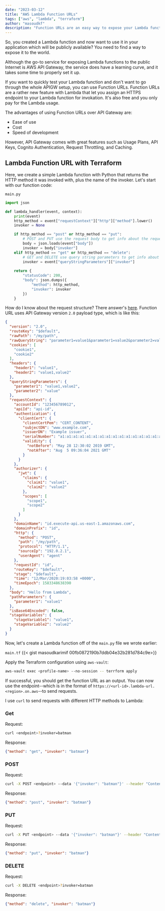 ```yaml
---
date: "2023-03-12"
title: "AWS Lambda Function URLs"
tags: ["aws", "lambda", "terraform"]
author: "masoudkf"
description: "Function URLs are an easy way to expose your Lambda functions to the public world."
---
```


So, you created a Lambda function and now want to use it in your application which will be publicly available? You need to find a way to expose it to the world.

Although the go-to service for exposing Lambda functions to the public Internet is AWS API Gateway, the service does have a learning curve, and it takes some time to properly set it up.

If you want to quickly test your Lambda function and don't want to go through the whole APIGW setup, you can use Function URLs. Function URLs are a rather new feature with Lambda that let you assign an HTTPS endpoint to your Lambda function for invokation. It's also free and you only pay for the Lambda usage.

The advantages of using Function URLs over API Gateway are:
- Ease of use 
- Cost
- Speed of development

However, API Gateway comes with great features such as Usage Plans, API Keys, Cognito Authentication, Request Throttling, and Caching.

## Lambda Function URL with Terraform
Here, we create a simple Lambda function with Python that returns the HTTP method it was invoked with, plus the name of the invoker. Let's start with our function code:

`main.py`
```python
import json

def lambda_handler(event, context):
    print(event)
    http_method = event["requestContext"]["http"]["method"].lower()
    invoker = None

    if http_method == "post" or http_method == "put":
        # POST and PUT use the request body to get info about the request
        body = json.loads(event["body"])
        invoker = body["invoker"]
    elif http_method == "get" or http_method == "delete":
        # GET and DELETE use query string parameters to get info about the request
        invoker = event["queryStringParameters"]["invoker"]
    
    return {
        "statusCode": 200,
        "body": json.dumps({
            "method": http_method,
            "invoker": invoker
        })
    }
```

How do I know about the request structure? There answer's [here](https://docs.aws.amazon.com/apigateway/latest/developerguide/http-api-develop-integrations-lambda.html). Function URL uses API Gateway version `2.0` payload type, which is like this:

```json
{
  "version": "2.0",
  "routeKey": "$default",
  "rawPath": "/my/path",
  "rawQueryString": "parameter1=value1&parameter1=value2&parameter2=value",
  "cookies": [
    "cookie1",
    "cookie2"
  ],
  "headers": {
    "header1": "value1",
    "header2": "value1,value2"
  },
  "queryStringParameters": {
    "parameter1": "value1,value2",
    "parameter2": "value"
  },
  "requestContext": {
    "accountId": "123456789012",
    "apiId": "api-id",
    "authentication": {
      "clientCert": {
        "clientCertPem": "CERT_CONTENT",
        "subjectDN": "www.example.com",
        "issuerDN": "Example issuer",
        "serialNumber": "a1:a1:a1:a1:a1:a1:a1:a1:a1:a1:a1:a1:a1:a1:a1:a1",
        "validity": {
          "notBefore": "May 28 12:30:02 2019 GMT",
          "notAfter": "Aug  5 09:36:04 2021 GMT"
        }
      }
    },
    "authorizer": {
      "jwt": {
        "claims": {
          "claim1": "value1",
          "claim2": "value2"
        },
        "scopes": [
          "scope1",
          "scope2"
        ]
      }
    },
    "domainName": "id.execute-api.us-east-1.amazonaws.com",
    "domainPrefix": "id",
    "http": {
      "method": "POST",
      "path": "/my/path",
      "protocol": "HTTP/1.1",
      "sourceIp": "192.0.2.1",
      "userAgent": "agent"
    },
    "requestId": "id",
    "routeKey": "$default",
    "stage": "$default",
    "time": "12/Mar/2020:19:03:58 +0000",
    "timeEpoch": 1583348638390
  },
  "body": "Hello from Lambda",
  "pathParameters": {
    "parameter1": "value1"
  },
  "isBase64Encoded": false,
  "stageVariables": {
    "stageVariable1": "value1",
    "stageVariable2": "value2"
  }
}
```

Now, let's create a Lambda function off of the `main.py` file we wrote earlier:

`main.tf`
{{< gist masoudkarimif 00fb0872190b7ddb04e32b281d784c9e>}}

Apply the Terraform configuration using `aws-vault`:

```bash
aws-vault exec <profile-name> --no-session -- terrform apply
```

If successful, you should get the function URL as an output. You can now use the endpoint--which is in the format of `https://<url-id>.lambda-url.<region>.on.aws`--to send requests.

I use `curl` to send requests with different HTTP methods to Lambda:

### Get
Request:
```bash
curl <endpoint>?invoker=batman
```

Response:
```json
{"method": "get", "invoker": "batman"}
```

### POST
Request:
```bash
curl -X POST <endpoint> --data '{"invoker": "batman"}' --header "Content-Type: application/json"
```

Response:
```json
{"method": "post", "invoker": "batman"}
```

### PUT
Request:
```bash
curl -X PUT <endpoint> --data '{"invoker": "batman"}' --header "Content-Type: application/json"
```

Response:
```json
{"method": "put", "invoker": "batman"}
```

### DELETE
Request:
```bash
curl -X DELETE <endpoint>?invoker=batman
```

Response:
```json
{"method": "delete", "invoker": "batman"}
```